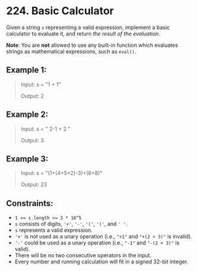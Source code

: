 # 224. Basic Calculator

Given a string `s` representing a valid expression, implement a basic calculator to evaluate it, and return _the result of the evaluation_.

**Note**: You are **not** allowed to use any built-in function which evaluates strings as mathematical expressions, such as `eval()`.

## Example 1:

> Input: s = "1 + 1"
> 
> Output: 2

## Example 2:

> Input: s = " 2-1 + 2 "
> 
> Output: 3

## Example 3:

> Input: s = "(1+(4+5+2)-3)+(6+8)"
> 
> Output: 23


## Constraints:

- `1 <= s.length <= 3 * 10^5`
- `s` consists of digits, `'+'`, `'-'`, `'('`, `')'`, and `' '`.
- `s` represents a valid expression.
- `'+'` is not used as a unary operation (i.e., `"+1"` and `"+(2 + 3)"` is invalid).
- `'-'` could be used as a unary operation (i.e., `"-1"` and `"-(2 + 3)"` is valid).
- There will be no two consecutive operators in the input.
- Every number and running calculation will fit in a signed 32-bit integer.